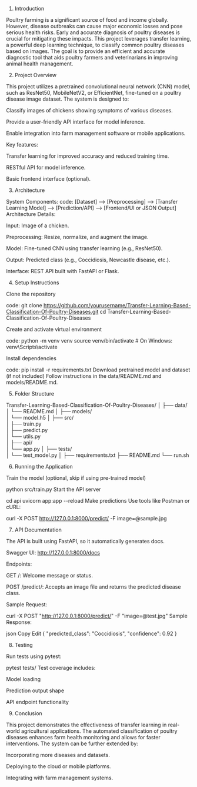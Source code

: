 1. Introduction
 
Poultry farming is a significant source of food and income globally. However, disease outbreaks can cause major economic losses and pose serious health risks. Early and accurate diagnosis of poultry diseases is crucial for mitigating these impacts. This project leverages transfer learning, a powerful deep learning technique, to classify common poultry diseases based on images. The goal is to provide an efficient and accurate diagnostic tool that aids poultry farmers and veterinarians in improving animal health management.

2. Project Overview
   
This project utilizes a pretrained convolutional neural network (CNN) model, such as ResNet50, MobileNetV2, or EfficientNet, fine-tuned on a poultry disease image dataset. The system is designed to:

Classify images of chickens showing symptoms of various diseases.

Provide a user-friendly API interface for model inference.

Enable integration into farm management software or mobile applications.

Key features:

Transfer learning for improved accuracy and reduced training time.

RESTful API for model inference.

Basic frontend interface (optional).

3. Architecture
   
System Components: 
code:  [Dataset] --> [Preprocessing] --> [Transfer Learning Model] --> [Prediction/API] --> [Frontend/UI or JSON Output]
Architecture Details:

Input: Image of a chicken.

Preprocessing: Resize, normalize, and augment the image.

Model: Fine-tuned CNN using transfer learning (e.g., ResNet50).

Output: Predicted class (e.g., Coccidiosis, Newcastle disease, etc.).

Interface: REST API built with FastAPI or Flask.

4. Setup Instructions
   
Clone the repository

code: git clone https://github.com/yourusername/Transfer-Learning-Based-Classification-Of-Poultry-Diseases.git cd Transfer-Learning-Based-Classification-Of-Poultry-Diseases

Create and activate virtual environment

code: python -m venv venv
source venv/bin/activate  # On Windows: venv\Scripts\activate

Install dependencies

code: pip install -r requirements.txt
Download pretrained model and dataset (if not included)
Follow instructions in the data/README.md and models/README.md.

5. Folder Structure
   

Transfer-Learning-Based-Classification-Of-Poultry-Diseases/
│
├── data/                   
│   └── README.md
│
├── models/                 
│   └── model.h5
│
├── src/                    
│   ├── train.py            
│   ├── predict.py          
│   └── utils.py            
│
├── api/                    
│   └── app.py
│
├── tests/                 
│   └── test_model.py
│
├── requirements.txt
├── README.md
└── run.sh  

6. Running the Application
   
Train the model (optional, skip if using pre-trained model)


python src/train.py
Start the API server


cd api
uvicorn app:app --reload
Make predictions
Use tools like Postman or cURL:


curl -X POST http://127.0.0.1:8000/predict/ -F image=@sample.jpg

7. API Documentation

The API is built using FastAPI, so it automatically generates docs.

Swagger UI:
http://127.0.0.1:8000/docs

Endpoints:

GET /: Welcome message or status.

POST /predict/: Accepts an image file and returns the predicted disease class.

Sample Request:


curl -X POST "http://127.0.0.1:8000/predict/" -F "image=@test.jpg"
Sample Response:

json
Copy
Edit
{
  "predicted_class": "Coccidiosis",
  "confidence": 0.92
}

8. Testing

Run tests using pytest:


pytest tests/
Test coverage includes:

Model loading

Prediction output shape

API endpoint functionality

9. Conclusion
    
This project demonstrates the effectiveness of transfer learning in real-world agricultural applications. The automated classification of poultry diseases enhances farm health monitoring and allows for faster interventions. The system can be further extended by:

Incorporating more diseases and datasets.

Deploying to the cloud or mobile platforms.

Integrating with farm management systems.
